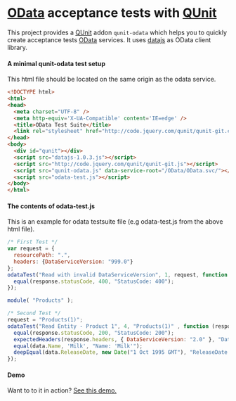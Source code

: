 [OData](http://www.odata.org/) acceptance tests with [QUnit](http://qunitjs.com/) 
===========

This project provides a [QUnit](http://qunitjs.com/) addon `qunit-odata` which helps you to 
quickly create acceptance tests [OData](http://www.odata.org/) services.
It uses [datajs](http://datajs.codeplex.com) as OData client library. 

#### A minimal qunit-odata test setup 
This html file should be located on the same origin as the odata service.
```html
<!DOCTYPE html>
<html>
<head>
  <meta charset="UTF-8" />
  <meta http-equiv='X-UA-Compatible' content='IE=edge' />
  <title>OData Test Suite</title>
  <link rel="stylesheet" href="http://code.jquery.com/qunit/qunit-git.css">
</head>
<body>
  <div id="qunit"></div>
  <script src="datajs-1.0.3.js"></script>
  <script src="http://code.jquery.com/qunit/qunit-git.js"></script>
  <script src="qunit-odata.js" data-service-root="/OData/OData.svc/"></script>  
  <script src="odata-test.js"></script>    
</body>
</html>
````
#### The contents of odata-test.js
This is an example for odata testsuite file (e.g odata-test.js from 
the above html file).

```javascript
/* First Test */        
var request = {
  resourcePath: ".", 
  headers: {DataServiceVersion: "999.0"}
};
odataTest("Read with invalid DataServiceVersion", 1, request, function (response, data) {
  equal(response.statusCode, 400, "StatusCode: 400");
});

module( "Products" );    

/* Second Test */
request = "Products(1)";
odataTest("Read Entity - Product 1", 4, "Products(1)" , function (response, data) {
  equal(response.statusCode, 200, "StatusCode: 200");
  expectedHeaders(response.headers, { DataServiceVersion: "2.0" }, "DataServiceVersion: 2.0");
  equal(data.Name, 'Milk', "Name: 'Milk'");
  deepEqual(data.ReleaseDate, new Date("1 Oct 1995 GMT"), "ReleaseDate: 1995-10-01");
});
```

#### Demo
Want to to it in action? [See this demo.](http://odata-test.herokuapp.com/) 


